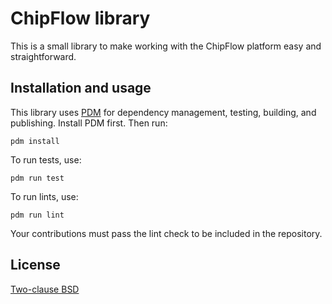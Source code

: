 # ChipFlow library

This is a small library to make working with the ChipFlow platform easy and straightforward.

## Installation and usage

This library uses [PDM](https://pdm.fming.dev/) for dependency management, testing, building, and publishing. Install PDM first. Then run:

```
pdm install
```

To run tests, use:

```shell
pdm run test
```

To run lints, use:

```shell
pdm run lint
```

Your contributions must pass the lint check to be included in the repository.


## License

[Two-clause BSD](LICENSE.md)
